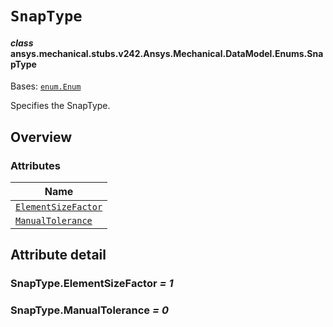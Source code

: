 # `SnapType`

<a id="ansys.mechanical.stubs.v242.Ansys.Mechanical.DataModel.Enums.SnapType"></a>

#### *class* ansys.mechanical.stubs.v242.Ansys.Mechanical.DataModel.Enums.SnapType

Bases: [`enum.Enum`](https://docs.python.org/3/library/enum.html#enum.Enum)

Specifies the SnapType.

<!-- !! processed by numpydoc !! -->

<a id="overview"></a>

## Overview

### Attributes

| Name |
| ---------------------------------------------------------------------------------------------------------------------- |
| [`ElementSizeFactor`](#SnapType.ElementSizeFactor) |
| [`ManualTolerance`](#SnapType.ManualTolerance) |

<a id="attribute-detail"></a>

## Attribute detail

<a id="SnapType.ElementSizeFactor"></a>

### SnapType.ElementSizeFactor *= 1*

<a id="SnapType.ManualTolerance"></a>

### SnapType.ManualTolerance *= 0*


